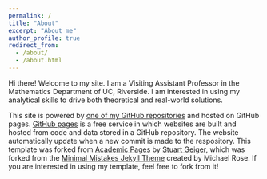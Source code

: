 ```yaml
---
permalink: /
title: "About"
excerpt: "About me"
author_profile: true
redirect_from:
  - /about/
  - /about.html
---
```


Hi there! Welcome to my site. I am a Visiting Assistant Professor in the Mathematics Department of UC, Riverside. I am interested in using my analytical skills to drive both theoretical and real-world solutions.

This site is powered by [one of my GitHub repositories](https://github.com/Code-Wen/Code-Wen.github.io) and hosted on GitHub pages. [GitHub pages](https://pages.github.com) is a free service in which websites are built and hosted from code and data stored in a GitHub repository. The website automatically update when a new commit is made to the respository. This template was forked from [Academic Pages](https://github.com/academicpages/academicpages.github.io) by [Stuart Geiger](https://github.com/staeiou), which was forked from the [Minimal Mistakes Jekyll Theme](https://mmistakes.github.io/minimal-mistakes/) created by Michael Rose. If you are interested in using my template, feel free to fork from it!
